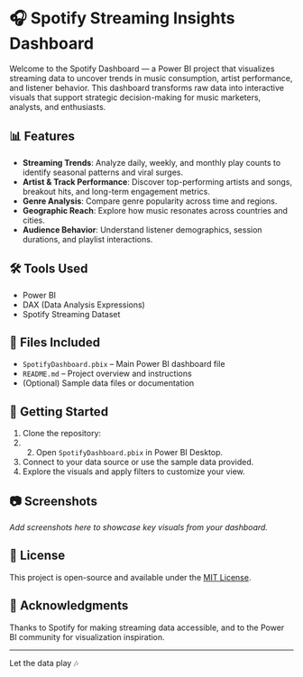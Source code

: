 # 🎧 Spotify Streaming Insights Dashboard

Welcome to the Spotify Dashboard — a Power BI project that visualizes streaming data to uncover trends in music consumption, artist performance, and listener behavior. This dashboard transforms raw data into interactive visuals that support strategic decision-making for music marketers, analysts, and enthusiasts.

## 📊 Features

- **Streaming Trends**: Analyze daily, weekly, and monthly play counts to identify seasonal patterns and viral surges.
- **Artist & Track Performance**: Discover top-performing artists and songs, breakout hits, and long-term engagement metrics.
- **Genre Analysis**: Compare genre popularity across time and regions.
- **Geographic Reach**: Explore how music resonates across countries and cities.
- **Audience Behavior**: Understand listener demographics, session durations, and playlist interactions.

## 🛠️ Tools Used

- Power BI
- DAX (Data Analysis Expressions)
- Spotify Streaming Dataset

## 📁 Files Included

- `SpotifyDashboard.pbix` – Main Power BI dashboard file
- `README.md` – Project overview and instructions
- (Optional) Sample data files or documentation

## 🚀 Getting Started

1. Clone the repository:
2. 2. Open `SpotifyDashboard.pbix` in Power BI Desktop.
3. Connect to your data source or use the sample data provided.
4. Explore the visuals and apply filters to customize your view.

## 📷 Screenshots

_Add screenshots here to showcase key visuals from your dashboard._

## 📄 License

This project is open-source and available under the [MIT License](LICENSE).

## 🙌 Acknowledgments

Thanks to Spotify for making streaming data accessible, and to the Power BI community for visualization inspiration.

---

Let the data play 🎶
